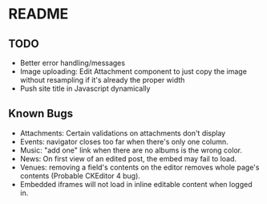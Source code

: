 # README

## TODO
* Better error handling/messages
* Image uploading: Edit Attachment component to just copy the image without resampling if it's already
  the proper width
* Push site title in Javascript dynamically

## Known Bugs
* Attachments: Certain validations on attachments don't display
* Events: navigator closes too far when there's only one column.
* Music: "add one" link when there are no albums is the wrong color.
* News: On first view of an edited post, the embed may fail to load.
* Venues: removing a field's contents on the editor removes whole page's contents (Probable CKEditor 4 bug).
* Embedded iframes will not load in inline editable content when logged in.
